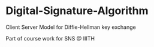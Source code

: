 # Digital-Signature-Algorithm

Client Server Model for Diffie-Hellman key exchange

Part of course work for SNS @ IIITH
